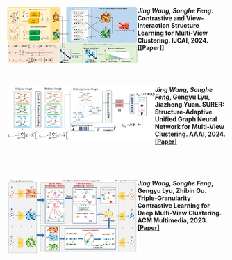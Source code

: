

<img src="/contents/series.png" width = 300 align="left" > *<strong><strong>Jing Wang, Songhe Feng*. Contrastive and View-Interaction Structure Learning for Multi-View Clustering. IJCAI, 2024.[[Paper]]

<br/>
  <br/>  
  <br/> 
  
<img src="/contents/surer.png" width = 340 align="left" > *<strong><strong>Jing Wang, Songhe Feng*, Gengyu Lyu, Jiazheng Yuan. SURER: Structure-Adaptive Unified Graph Neural Network for Multi-View Clustering. AAAI, 2024. [[Paper]](https://ojs.aaai.org/index.php/AAAI/article/view/29478)
 
 <br/>  
 <br/>  
    <br/> 
    
<img src="/contents/trust.png" width = 300 align="left" > *<strong><strong>Jing Wang, Songhe Feng*, Gengyu Lyu, Zhibin Gu. Triple-Granularity Contrastive Learning for Deep Multi-View Clustering. ACM Multimedia, 2023. [[Paper]](https://dl.acm.org/doi/abs/10.1145/3581783.3611844)    


